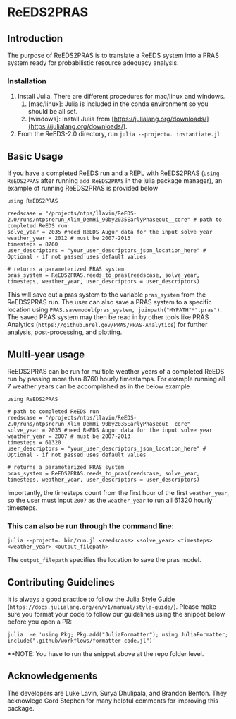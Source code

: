 # ReEDS2PRAS
## Introduction

The purpose of ReEDS2PRAS is to translate a ReEDS system into a PRAS system ready for probabilistic resource adequacy analysis.

### Installation

1. Install Julia. There are different procedures for mac/linux and windows.
    1. [mac/linux]: Julia is included in the conda environment so you should be all set.
    2. [windows]: Install Julia from [https://julialang.org/downloads/](https://julialang.org/downloads/).
2. From the ReEDS-2.0 directory, run `julia --project=. instantiate.jl`

## Basic Usage
If you have a completed ReEDS run and a REPL with ReEDS2PRAS (`using ReEDS2PRAS` after running `add ReEDS2PRAS` in the julia package manager), an example of running ReEDS2PRAS is provided below

```
using ReEDS2PRAS

reedscase = "/projects/ntps/llavin/ReEDS-2.0/runs/ntpsrerun_Xlim_DemHi_90by2035EarlyPhaseout__core" # path to completed ReEDS run
solve_year = 2035 #need ReEDS Augur data for the input solve year
weather_year = 2012 # must be 2007-2013
timesteps = 8760
user_descriptors = "your_user_descriptors_json_location_here" # Optional - if not passed uses default values

# returns a parameterized PRAS system
pras_system = ReEDS2PRAS.reeds_to_pras(reedscase, solve_year, timesteps, weather_year, user_descriptors = user_descriptors)
```

This will save out a pras system to the variable `pras_system` from the ReEDS2PRAS run. The user can also save a PRAS system to a specific location using `PRAS.savemodel(pras_system, joinpath("MYPATH"*".pras")`. The saved PRAS system may then be read in by other tools like PRAS Analytics (`https://github.nrel.gov/PRAS/PRAS-Analytics`) for further analysis, post-processing, and plotting.

## Multi-year usage

ReEDS2PRAS can be run for multiple weather years of a completed ReEDS run by passing more than 8760 hourly timestamps. For example running all 7 weather years can be accomplished as in the below example

```
using ReEDS2PRAS

# path to completed ReEDS run
reedscase = "/projects/ntps/llavin/ReEDS-2.0/runs/ntpsrerun_Xlim_DemHi_90by2035EarlyPhaseout__core"
solve_year = 2035 #need ReEDS Augur data for the input solve year
weather_year = 2007 # must be 2007-2013
timesteps = 61320
user_descriptors = "your_user_descriptors_json_location_here" # Optional - if not passed uses default values

# returns a parameterized PRAS system
pras_system = ReEDS2PRAS.reeds_to_pras(reedscase, solve_year, timesteps, weather_year, user_descriptors = user_descriptors)
```

Importantly, the timesteps count from the first hour of the first `weather_year`, so the user must input `2007` as the `weather_year` to run all 61320 hourly timesteps.

### This can also be run through the command line:

```
julia --project=. bin/run.jl <reedscase> <solve_year> <timesteps> <weather_year> <output_filepath>
```

The `output_filepath` specifies the location to save the pras model.

## Contributing Guidelines

It is always a good practice to follow the Julia Style Guide (`https://docs.julialang.org/en/v1/manual/style-guide/`). 
Please make sure you format your code to follow our guidelines using the snippet below before you open a PR:
```
julia  -e 'using Pkg; Pkg.add("JuliaFormatter"); using JuliaFormatter; include(".github/workflows/formatter-code.jl")'
```
**NOTE: You have to run the snippet above at the repo folder level.

## Acknowledgements
The developers are Luke Lavin, Surya Dhulipala, and Brandon Benton. They acknowlege Gord Stephen for many helpful comments for improving this package.


